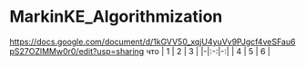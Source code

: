 # MarkinKE_Algorithmization
https://docs.google.com/document/d/1kGVV50_xqjU4yuVv9PJgcf4veSFau6pS27OZlMMw0r0/edit?usp=sharing
что
| 1 | 2 | 3 |
|-|:-:|-:|
| 4 | 5 | 6 |
